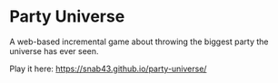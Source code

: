 # Party Universe
A web-based incremental game about throwing the biggest party the universe has ever seen.

Play it here: https://snab43.github.io/party-universe/